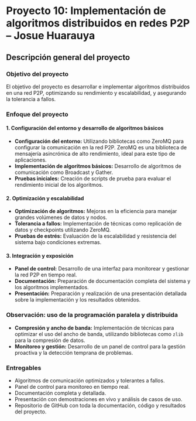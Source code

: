 # Proyecto 10: Implementación de algoritmos distribuidos en redes P2P – Josue Huarauya

## Descripción general del proyecto

### Objetivo del proyecto
El objetivo del proyecto es desarrollar e implementar algoritmos distribuidos en una red P2P, optimizando su rendimiento y escalabilidad, y asegurando la tolerancia a fallos.

### Enfoque del proyecto

#### 1. Configuración del entorno y desarrollo de algoritmos básicos
- **Configuración del entorno:** Utilizando bibliotecas como ZeroMQ para configurar la comunicación en la red P2P. ZeroMQ es una biblioteca de mensajería asincrónica de alto rendimiento, ideal para este tipo de aplicaciones.
- **Implementación de algoritmos básicos:** Desarrollo de algoritmos de comunicación como Broadcast y Gather.
- **Pruebas iniciales:** Creación de scripts de prueba para evaluar el rendimiento inicial de los algoritmos.

#### 2. Optimización y escalabilidad
- **Optimización de algoritmos:** Mejoras en la eficiencia para manejar grandes volúmenes de datos y nodos.
- **Tolerancia a fallos:** Implementación de técnicas como replicación de datos y checkpoints utilizando ZeroMQ.
- **Pruebas de estrés:** Evaluación de la escalabilidad y resistencia del sistema bajo condiciones extremas.

#### 3. Integración y exposición
- **Panel de control:** Desarrollo de una interfaz para monitorear y gestionar la red P2P en tiempo real.
- **Documentación:** Preparación de documentación completa del sistema y los algoritmos implementados.
- **Presentación:** Preparación y realización de una presentación detallada sobre la implementación y los resultados obtenidos.

### Observación: uso de la programación paralela y distribuida
- **Compresión y ancho de banda:** Implementación de técnicas para optimizar el uso del ancho de banda, utilizando bibliotecas como `zlib` para la compresión de datos.
- **Monitoreo y gestión:** Desarrollo de un panel de control para la gestión proactiva y la detección temprana de problemas.

### Entregables
- Algoritmos de comunicación optimizados y tolerantes a fallos.
- Panel de control para monitoreo en tiempo real.
- Documentación completa y detallada.
- Presentación con demostraciones en vivo y análisis de casos de uso.
- Repositorio de GitHub con toda la documentación, código y resultados del proyecto.
